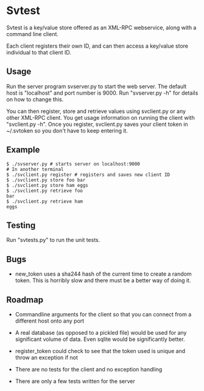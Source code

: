 Svtest
======

Svtest is a key/value store offered as an XML-RPC webservice, along
with a command line client.

Each client registers their own ID, and can then access a key/value
store individual to that client ID.

Usage
-----

Run the server program svserver.py to start the web server.  The
default host is "localhost" and port number is 9000.  Run "svserver.py
-h" for details on how to change this.

You can then register, store and retrieve values using svclient.py or
any other XML-RPC client.  You get usage information on running the
client with "svclient.py -h".  Once you register, svclient.py saves
your client token in ~/.svtoken so you don't have to keep entering it.

Example
-------

```shell
$ ./svserver.py # starts server on localhost:9000
# In another terminal
$ ./svclient.py register # registers and saves new client ID
$ ./svclient.py store foo bar
$ ./svclient.py store ham eggs
$ ./svclient.py retrieve foo
bar
$ ./svclient.py retrieve ham
eggs
```

Testing
-------

Run "svtests.py" to run the unit tests.

Bugs
----

- new_token uses a sha244 hash of the current time to create a random
  token.  This is horribly slow and there must be a better way of
  doing it.

Roadmap
-------

- Commandline arguments for the client so that you can connect from a
  different host onto any port

- A real database (as opposed to a pickled file) would be used for any
  significant volume of data.  Even sqlite would be significantly
  better.

- register_token could check to see that the token used is unique and
  throw an exception if not

- There are no tests for the client and no exception handling

- There are only a few tests written for the server
